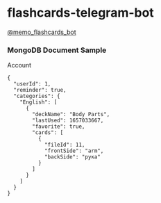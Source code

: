 # flashcards-telegram-bot
[@memo_flashcards_bot](https://t.me/memo_flashcards_bot)

### MongoDB Document Sample
Account
```
{
  "userId": 1,
  "reminder": true,
  "categories": {
    "English": [
      {
        "deckName": "Body Parts",
        "lastUsed": 1657033667,
        "favorite": true,
        "cards": [
          {
            "fileId": 11,
            "frontSide": "arm",
            "backSide": "рука"
          }
        ]
      }
    ]
  }
}
```
